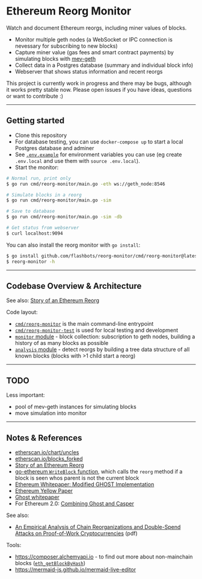 # Ethereum Reorg Monitor

Watch and document Ethereum reorgs, including miner values of blocks.

* Monitor multiple geth nodes (a WebSocket or IPC connection is nevessary for subscribing to new blocks)
* Capture miner value (gas fees and smart contract payments) by simulating blocks with [mev-geth](https://github.com/flashbots/mev-geth/)
* Collect data in a Postgres database (summary and individual block info)
* Webserver that shows status information and recent reorgs

This project is currently work in progress and there may be bugs, although it works pretty stable now. 
Please open issues if you have ideas, questions or want to contribute :)

---

## Getting started

* Clone this repository
* For database testing, you can use `docker-compose up` to start a local Postgres database and adminer
* See [`.env.example`](https://github.com/flashbots/reorg-monitor/blob/master/.env.example) for environment variables you can use (eg create `.env.local` and use them with `source .env.local`).
* Start the monitor:


```bash
# Normal run, print only
$ go run cmd/reorg-monitor/main.go -eth ws://geth_node:8546

# Simulate blocks in a reorg 
$ go run cmd/reorg-monitor/main.go -sim

# Save to database
$ go run cmd/reorg-monitor/main.go -sim -db

# Get status from webserver
$ curl localhost:9094
```

You can also install the reorg monitor with `go install`:

```bash
$ go install github.com/flashbots/reorg-monitor/cmd/reorg-monitor@latest
$ reorg-monitor -h
```

---

## Codebase Overview & Architecture

See also: [Story of an Ethereum Reorg](https://docs.google.com/presentation/d/1ZHJp2HFOFeZxQAyPETRvcXW0oSOkZHAUhm7G-MoYyoQ/edit?usp=sharing)

Code layout:

* [`cmd/reorg-monitor`](https://github.com/flashbots/reorg-monitor/blob/master/cmd/reorg-monitor/main.go) is the main command-line entrypoint
* [`cmd/reorg-monitor-test`](https://github.com/flashbots/reorg-monitor/blob/master/cmd/reorg-monitor-test/main.go) is used for local testing and development
* [`monitor` module](https://github.com/flashbots/reorg-monitor/tree/master/monitor) - block collection: subscription to geth nodes, building a history of as many blocks as possible
* [`analysis` module](https://github.com/flashbots/reorg-monitor/tree/master/analysis) - detect reorgs by building a tree data structure of all known blocks (blocks with >1 child start a reorg)

---

## TODO

Less important:

* pool of mev-geth instances for simulating blocks
* move simulation into monitor

---

## Notes & References

* [etherscan.io/chart/uncles](https://etherscan.io/chart/uncles)
* [etherscan.io/blocks_forked](https://etherscan.io/blocks_forked)
* [Story of an Ethereum Reorg](https://docs.google.com/presentation/d/1ZHJp2HFOFeZxQAyPETRvcXW0oSOkZHAUhm7G-MoYyoQ/edit?usp=sharing)
* [go-ethereum `WriteBlock` function](https://github.com/ethereum/go-ethereum/blob/525116dbff916825463931361f75e75e955c12e2/core/blockchain.go#L860), which calls the `reorg` method if a block is seen whos parent is not the current block
* [Ethereum Whitepaper: Modified GHOST Implementation](https://ethereum.org/en/whitepaper/#modified-ghost-implementation)
* [Ethereum Yellow Paper](https://ethereum.github.io/yellowpaper/paper.pdf)
* [Ghost whitepaper](https://eprint.iacr.org/2013/881.pdf)
* For Ethereum 2.0: [Combining Ghost and Casper](https://arxiv.org/abs/2003.03052)

See also:

* [An Empirical Analysis of Chain Reorganizations and Double-Spend Attacks on Proof-of-Work Cryptocurrencies](https://static1.squarespace.com/static/59aae5e9a803bb10bedeb03e/t/5f08d13a1cd5592cb330a0d0/1594413374526/LovejoyJamesP-meng-eecs-2020.pdf) (pdf)

Tools:

* https://composer.alchemyapi.io - to find out more about non-mainchain blocks ([`eth_getBlockByHash`](https://composer.alchemyapi.io/?composer_state=%7B%22chain%22%3A0%2C%22network%22%3A0%2C%22methodName%22%3A%22eth_getBlockByHash%22%2C%22paramValues%22%3A%5B%22YOUR_BLOCK_HASH_HERE%22%2Ctrue%5D%7D))
* https://mermaid-js.github.io/mermaid-live-editor

